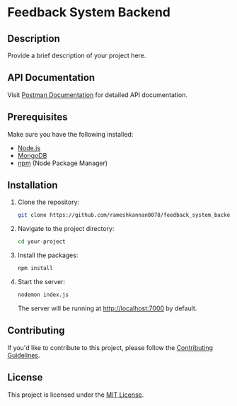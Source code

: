 
# Feedback System Backend

## Description

Provide a brief description of your project here.

## API Documentation

Visit [Postman Documentation](https://documenter.getpostman.com/view/19413733/2s9YeEbBfq#a18bd4de-4182-4043-8baf-1f314e5bf725) for detailed API documentation.

## Prerequisites

Make sure you have the following installed:

- [Node.js](https://nodejs.org/)
- [MongoDB](https://www.mongodb.com/atlas/database)
- [npm](https://www.npmjs.com/) (Node Package Manager)

## Installation

1. Clone the repository:
   ```bash
   git clone https://github.com/rameshkannan0078/feedback_system_backend.git
   ```

2. Navigate to the project directory:
   ```bash
   cd your-project
   ```

3. Install the packages:
   ```bash
   npm install
   ```

4. Start the server:
   ```bash
   nodemon index.js
   ```
   The server will be running at [http://localhost:7000](http://localhost:7000) by default.

## Contributing

If you'd like to contribute to this project, please follow the [Contributing Guidelines](CONTRIBUTING.md).

## License

This project is licensed under the [MIT License](LICENSE).
```
